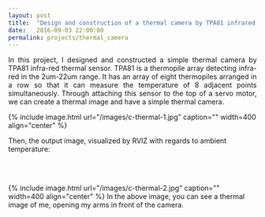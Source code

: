```yaml
---
layout: post
title:  "Design and construction of a thermal camera by TPA81 infrared sensor"
date:   2016-09-03 22:00:00
permalink: projects/thermal_camera
---
```


<p align="justify">
In this project, I designed and constructed a simple thermal camera by TPA81 infra-red thermal sensor. TPA81 is a thermopile array detecting infra-red in the 2um-22um range. It has an array of eight thermopiles arranged in a row so that it can measure the temperature of 8 adjacent points simultaneously. Through attaching this sensor to the top of a servo motor, we can create a thermal image and have a simple thermal camera.

{% include image.html url="/images/c-thermal-1.jpg" caption="" width=400 align="center" %}

Then, the output image, visualized by RVIZ with regards to ambient temperature:

<br><br>

{% include image.html url="/images/c-thermal-2.jpg" caption="" width=400 align="center" %}
In the above image, you can see a thermal image of me, opening my arms in front of the camera.
<br><br>
</p>
